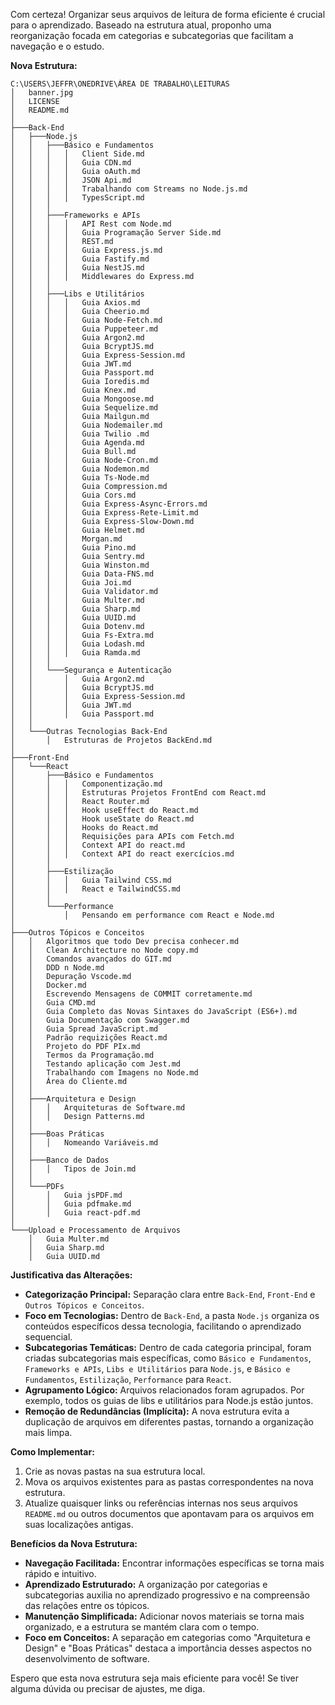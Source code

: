 Com certeza! Organizar seus arquivos de leitura de forma eficiente é crucial para o aprendizado. Baseado na estrutura atual, proponho uma reorganização focada em categorias e subcategorias que facilitam a navegação e o estudo.

**Nova Estrutura:**

```
C:\USERS\JEFFR\ONEDRIVE\ÁREA DE TRABALHO\LEITURAS
│   banner.jpg
│   LICENSE
│   README.md
│
├───Back-End
│   ├───Node.js
│   │   ├───Básico e Fundamentos
│   │   │   │   Client Side.md
│   │   │   │   Guia CDN.md
│   │   │   │   Guia oAuth.md
│   │   │   │   JSON Api.md
│   │   │   │   Trabalhando com Streams no Node.js.md
│   │   │   │   TypesScript.md
│   │   │
│   │   ├───Frameworks e APIs
│   │   │   │   API Rest com Node.md
│   │   │   │   Guia Programação Server Side.md
│   │   │   │   REST.md
│   │   │   │   Guia Express.js.md
│   │   │   │   Guia Fastify.md
│   │   │   │   Guia NestJS.md
│   │   │   │   Middlewares do Express.md
│   │   │
│   │   ├───Libs e Utilitários
│   │   │   │   Guia Axios.md
│   │   │   │   Guia Cheerio.md
│   │   │   │   Guia Node-Fetch.md
│   │   │   │   Guia Puppeteer.md
│   │   │   │   Guia Argon2.md
│   │   │   │   Guia BcryptJS.md
│   │   │   │   Guia Express-Session.md
│   │   │   │   Guia JWT.md
│   │   │   │   Guia Passport.md
│   │   │   │   Guia Ioredis.md
│   │   │   │   Guia Knex.md
│   │   │   │   Guia Mongoose.md
│   │   │   │   Guia Sequelize.md
│   │   │   │   Guia Mailgun.md
│   │   │   │   Guia Nodemailer.md
│   │   │   │   Guia Twilio .md
│   │   │   │   Guia Agenda.md
│   │   │   │   Guia Bull.md
│   │   │   │   Guia Node-Cron.md
│   │   │   │   Guia Nodemon.md
│   │   │   │   Guia Ts-Node.md
│   │   │   │   Guia Compression.md
│   │   │   │   Guia Cors.md
│   │   │   │   Guia Express-Async-Errors.md
│   │   │   │   Guia Express-Rete-Limit.md
│   │   │   │   Guia Express-Slow-Down.md
│   │   │   │   Guia Helmet.md
│   │   │   │   Morgan.md
│   │   │   │   Guia Pino.md
│   │   │   │   Guia Sentry.md
│   │   │   │   Guia Winston.md
│   │   │   │   Guia Data-FNS.md
│   │   │   │   Guia Joi.md
│   │   │   │   Guia Validator.md
│   │   │   │   Guia Multer.md
│   │   │   │   Guia Sharp.md
│   │   │   │   Guia UUID.md
│   │   │   │   Guia Dotenv.md
│   │   │   │   Guia Fs-Extra.md
│   │   │   │   Guia Lodash.md
│   │   │   │   Guia Ramda.md
│   │   │
│   │   └───Segurança e Autenticação
│   │       │   Guia Argon2.md
│   │       │   Guia BcryptJS.md
│   │       │   Guia Express-Session.md
│   │       │   Guia JWT.md
│   │       │   Guia Passport.md
│   │
│   └───Outras Tecnologias Back-End
│       │   Estruturas de Projetos BackEnd.md
│
├───Front-End
│   └───React
│       ├───Básico e Fundamentos
│       │   │   Componentização.md
│       │   │   Estruturas Projetos FrontEnd com React.md
│       │   │   React Router.md
│       │   │   Hook useEffect do React.md
│       │   │   Hook useState do React.md
│       │   │   Hooks do React.md
│       │   │   Requisições para APIs com Fetch.md
│       │   │   Context API do react.md
│       │   │   Context API do react exercícios.md
│       │
│       ├───Estilização
│       │   │   Guia Tailwind CSS.md
│       │   │   React e TailwindCSS.md
│       │
│       └───Performance
│           │   Pensando em performance com React e Node.md
│
├───Outros Tópicos e Conceitos
│   │   Algoritmos que todo Dev precisa conhecer.md
│   │   Clean Architecture no Node copy.md
│   │   Comandos avançados do GIT.md
│   │   DDD n Node.md
│   │   Depuração Vscode.md
│   │   Docker.md
│   │   Escrevendo Mensagens de COMMIT corretamente.md
│   │   Guia CMD.md
│   │   Guia Completo das Novas Sintaxes do JavaScript (ES6+).md
│   │   Guia Documentação com Swagger.md
│   │   Guia Spread JavaScript.md
│   │   Padrão requizições React.md
│   │   Projeto do PDF PIx.md
│   │   Termos da Programação.md
│   │   Testando aplicação com Jest.md
│   │   Trabalhando com Imagens no Node.md
│   │   Área do Cliente.md
│   │
│   ├───Arquitetura e Design
│   │   │   Arquiteturas de Software.md
│   │   │   Design Patterns.md
│   │
│   ├───Boas Práticas
│   │   │   Nomeando Variáveis.md
│   │
│   ├───Banco de Dados
│   │   │   Tipos de Join.md
│   │
│   └───PDFs
│       │   Guia jsPDF.md
│       │   Guia pdfmake.md
│       │   Guia react-pdf.md
│
└───Upload e Processamento de Arquivos
    │   Guia Multer.md
    │   Guia Sharp.md
    │   Guia UUID.md
```

**Justificativa das Alterações:**

* **Categorização Principal:** Separação clara entre `Back-End`, `Front-End` e `Outros Tópicos e Conceitos`.
* **Foco em Tecnologias:** Dentro de `Back-End`, a pasta `Node.js` organiza os conteúdos específicos dessa tecnologia, facilitando o aprendizado sequencial.
* **Subcategorias Temáticas:** Dentro de cada categoria principal, foram criadas subcategorias mais específicas, como `Básico e Fundamentos`, `Frameworks e APIs`, `Libs e Utilitários` para `Node.js`, e `Básico e Fundamentos`, `Estilização`, `Performance` para `React`.
* **Agrupamento Lógico:** Arquivos relacionados foram agrupados. Por exemplo, todos os guias de libs e utilitários para Node.js estão juntos.
* **Remoção de Redundâncias (Implícita):** A nova estrutura evita a duplicação de arquivos em diferentes pastas, tornando a organização mais limpa.

**Como Implementar:**

1.  Crie as novas pastas na sua estrutura local.
2.  Mova os arquivos existentes para as pastas correspondentes na nova estrutura.
3.  Atualize quaisquer links ou referências internas nos seus arquivos `README.md` ou outros documentos que apontavam para os arquivos em suas localizações antigas.

**Benefícios da Nova Estrutura:**

* **Navegação Facilitada:** Encontrar informações específicas se torna mais rápido e intuitivo.
* **Aprendizado Estruturado:** A organização por categorias e subcategorias auxilia no aprendizado progressivo e na compreensão das relações entre os tópicos.
* **Manutenção Simplificada:** Adicionar novos materiais se torna mais organizado, e a estrutura se mantém clara com o tempo.
* **Foco em Conceitos:** A separação em categorias como "Arquitetura e Design" e "Boas Práticas" destaca a importância desses aspectos no desenvolvimento de software.

Espero que esta nova estrutura seja mais eficiente para você! Se tiver alguma dúvida ou precisar de ajustes, me diga.
